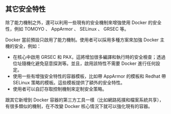 ## 其它安全特性
除了能力機制之外，還可以利用一些現有的安全機制來增強使用 Docker 的安全性，例如 TOMOYO 、 AppArmor 、 SELinux 、 GRSEC 等。

Docker 當前預設只啟用了能力機制。使用者可以採用多種方案來加強 Docker 主機的安全，例如：
* 在核心中啟用 GRSEC 和 PAX，這將增加很多編譯和執行時的安全檢查；透過位址隨機化避免惡意探測等。並且，啟用該特性不需要 Docker 進行任何設定。
* 使用一些有增強安全特性的容器模板，比如帶 AppArmor 的模板和 Redhat 帶 SELinux 策略的模板。這些模板提供了額外的安全特性。
* 使用者可以自訂存取控制機制來定制安全策略。

跟其它新增到 Docker 容器的第三方工具一樣（比如網路拓撲和檔案系統共享），有很多類似的機制，在不改變 Docker 核心情況下就可以強化現有的容器。
